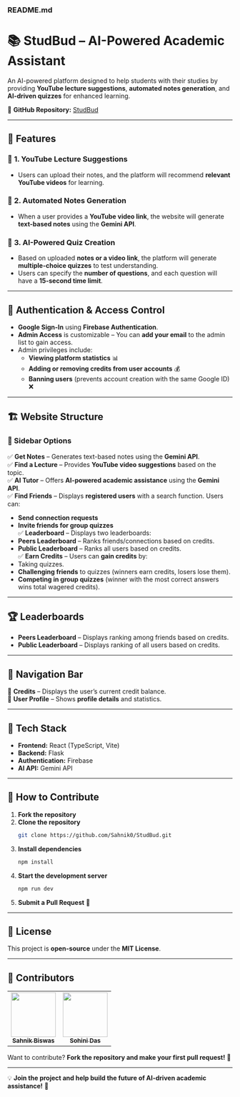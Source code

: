 

### **README.md**  

# 📚 StudBud – AI-Powered Academic Assistant  

An AI-powered platform designed to help students with their studies by providing **YouTube lecture suggestions**, **automated notes generation**, and **AI-driven quizzes** for enhanced learning.  

🔗 **GitHub Repository:** [StudBud](https://github.com/Sahnik0/StudBud)  

---

## 🚀 Features  

### 🔹 **1. YouTube Lecture Suggestions**  
- Users can upload their notes, and the platform will recommend **relevant YouTube videos** for learning.  

### 🔹 **2. Automated Notes Generation**  
- When a user provides a **YouTube video link**, the website will generate **text-based notes** using the **Gemini API**.  

### 🔹 **3. AI-Powered Quiz Creation**  
- Based on uploaded **notes or a video link**, the platform will generate **multiple-choice quizzes** to test understanding.  
- Users can specify the **number of questions**, and each question will have a **15-second time limit**.  

---

## 🔑 Authentication & Access Control  

- **Google Sign-In** using **Firebase Authentication**.  
- **Admin Access** is customizable – You can **add your email** to the admin list to gain access.  
- Admin privileges include:  
  - **Viewing platform statistics** 📊  
  - **Adding or removing credits from user accounts** 💰  
  - **Banning users** (prevents account creation with the same Google ID) ❌  

---

## 🏗️ Website Structure  

### **🔻 Sidebar Options**  

✅ **Get Notes** – Generates text-based notes using the **Gemini API**.  
✅ **Find a Lecture** – Provides **YouTube video suggestions** based on the topic.  
✅ **AI Tutor** – Offers **AI-powered academic assistance** using the **Gemini API**.  
✅ **Find Friends** – Displays **registered users** with a search function. Users can:  
   - **Send connection requests**  
   - **Invite friends for group quizzes**  
✅ **Leaderboard** – Displays two leaderboards:  
   - **Peers Leaderboard** – Ranks friends/connections based on credits.  
   - **Public Leaderboard** – Ranks all users based on credits.  
✅ **Earn Credits** – Users can **gain credits** by:  
   - Taking quizzes.  
   - **Challenging friends** to quizzes (winners earn credits, losers lose them).  
   - **Competing in group quizzes** (winner with the most correct answers wins total wagered credits).  

---

## 🏆 Leaderboards  

- **Peers Leaderboard** – Displays ranking among friends based on credits.  
- **Public Leaderboard** – Displays ranking of all users based on credits.  

---

## 📌 Navigation Bar  

🔹 **Credits** – Displays the user’s current credit balance.  
🔹 **User Profile** – Shows **profile details** and statistics.  

---

## 🔧 Tech Stack  

- **Frontend:** React (TypeScript, Vite)  
- **Backend:** Flask  
- **Authentication:** Firebase  
- **AI API:** Gemini API  

---

## 🎯 How to Contribute  

1. **Fork the repository**  
2. **Clone the repository**  
   ```sh
   git clone https://github.com/Sahnik0/StudBud.git
   ```
3. **Install dependencies**  
   ```sh
   npm install
   ```
4. **Start the development server**  
   ```sh
   npm run dev
   ```
5. **Submit a Pull Request** 🎉  

---

## 📜 License  

This project is **open-source** under the **MIT License**.  

---

## 👥 Contributors  

 

<table>
  <tr>
    <td align="center"><a href="https://github.com/Sahnik0"><img src="https://github.com/Sahnik0.png" width="100px;" alt=""/><br /><sub><b>Sahnik Biswas</b></sub></a></td>
    <td align="center"><a href="https://github.com/S0hini"><img src="https://github.com/S0hini.png" width="100px;" alt=""/><br /><sub><b>Sohini Das</b></sub></a></td>
  </tr>
</table>  

Want to contribute? **Fork the repository and make your first pull request!** 🚀  

---

💡 **Join the project and help build the future of AI-driven academic assistance!** 🚀  
```
